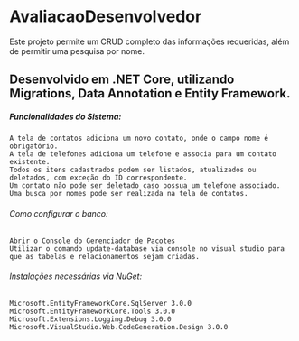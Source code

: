 # AvaliacaoDesenvolvedor
Este projeto permite um CRUD completo das informações requeridas, além de permitir uma pesquisa por nome.

## Desenvolvido em .NET Core, utilizando Migrations, Data Annotation e Entity Framework.
    
##### Funcionalidades do Sistema:
    
    A tela de contatos adiciona um novo contato, onde o campo nome é obrigatório.
    A tela de telefones adiciona um telefone e associa para um contato existente.
    Todos os itens cadastrados podem ser listados, atualizados ou deletados, com exceção do ID correspondente.
    Um contato não pode ser deletado caso possua um telefone associado.  
    Uma busca por nomes pode ser realizada na tela de contatos.
    
###### Como configurar o banco:
    Abrir o Console do Gerenciador de Pacotes
    Utilizar o comando update-database via console no visual studio para que as tabelas e relacionamentos sejam criadas.
    
###### Instalações necessárias via NuGet:
    Microsoft.EntityFrameworkCore.SqlServer 3.0.0
    Microsoft.EntityFrameworkCore.Tools 3.0.0
    Microsoft.Extensions.Logging.Debug 3.0.0
    Microsoft.VisualStudio.Web.CodeGeneration.Design 3.0.0
